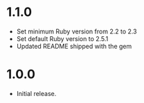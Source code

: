 # 1.1.0

  * Set minimum Ruby version from 2.2 to 2.3
  * Set default Ruby version to 2.5.1
  * Updated README shipped with the gem


# 1.0.0

  * Initial release.
